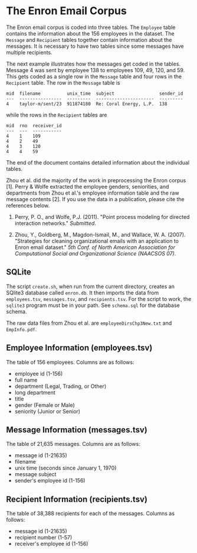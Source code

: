 The Enron Email Corpus
======================

The Enron email corpus is coded into three tables. The `Employee` table
contains the information about the 156 employees in the dataset. The
`Message` and `Recipient` tables together contain information about the
messages. It is necessary to have two tables since some messages have multiple
recipients.


The next example illustrates how the messages get coded in the tables.
Message 4 was sent by employee 138 to employees 109, 49, 120, and 59. This
gets coded as a single row in the `Message` table and four rows in the
`Recipient` table. The row in the `Message` table is

    mid  filename          unix_time  subject                 sender_id
    ---  ----------------  ---------  ----------------------  ---------
    4    taylor-m/sent/23  911874180  Re: Coral Energy, L.P.  138
    
while the rows in the `Recipient` tables are

    mid  rno  receiver_id
    ---  ---  -----------
    4    1    109
    4    2    49
    4    3    120
    4    4    59


The end of the document contains detailed information about the individual 
tables.


Zhou et al. did the majority of the work in preprocessing the Enron corpus
[1]. Perry & Wolfe extracted the employee genders, seniorities, and
departments from Zhou et al.'s employee information table and the raw message
contents [2]. If you use the data in a publication, please cite the references
below.

  1. Perry, P. O., and Wolfe, P.J. (2011).  "Point process modeling for
     directed interaction networks." _Submitted_.

  2. Zhou, Y., Goldberg, M., Magdon-Ismail, M., and Wallace, W. A. (2007).
     "Strategies for cleaning organizational emails with an application to 
     Enron email dataset." _5th Conf. of North American Association for 
     Computational Social and Organizational Science (NAACSOS 07)_.


SQLite
------

The script `create.sh`, when run from the current directory, creates an
SQlite3 database called `enron.db`. It then imports the data from
`employees.tsv`, `messages.tsv`, and `recipients.tsv`. For the script to work,
the `sqlite3` program must be in your path. See `schema.sql` for the database
schema.

The raw data files from Zhou et al. are `employeeDirsChp3New.txt` and
`EmpInfo.pdf`.


Employee Information (employees.tsv)
------------------------------------

The table of 156 employees. Columns are as follows:

  - employee id (1-156)
  - full name
  - department (Legal, Trading, or Other)
  - long department
  - title
  - gender (Female or Male)
  - seniority (Junior or Senior)
  

Message Information (messages.tsv)
----------------------------------

The table of 21,635 messages. Columns are as follows:

  - message id (1-21635)
  - filename
  - unix time (seconds since January 1, 1970)
  - message subject
  - sender's employee id (1-156)
  

Recipient Information (recipients.tsv)
--------------------------------------

The table of 38,388 recipients for each of the messages. Columns as follows:

  - message id (1-21635)
  - recipient number (1-57)
  - receiver's employee id (1-156)

